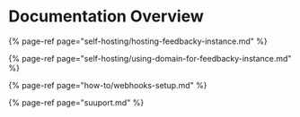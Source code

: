 # Documentation Overview

{% page-ref page="self-hosting/hosting-feedbacky-instance.md" %}

{% page-ref page="self-hosting/using-domain-for-feedbacky-instance.md" %}

{% page-ref page="how-to/webhooks-setup.md" %}

{% page-ref page="suuport.md" %}


